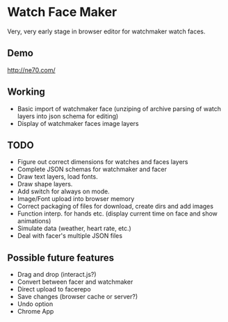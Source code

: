 # Watch Face Maker

Very, very early stage in browser editor for watchmaker watch faces.

## Demo

http://ne70.com/

## Working
* Basic import of watchmaker face (unziping of archive parsing of watch layers into json schema for editing)
* Display of watchmaker faces image layers

## TODO
* Figure out correct dimensions for watches and faces layers
* Complete JSON schemas for watchmaker and facer
* Draw text layers, load fonts.
* Draw shape layers.
* Add switch for always on mode.
* Image/Font upload into browser memory
* Correct packaging of files for download, create dirs and add images
* Function interp. for hands etc. (display current time on face and show animations)
* Simulate data (weather, heart rate, etc.)
* Deal with facer's multiple JSON files

## Possible future features
* Drag and drop (interact.js?)
* Convert between facer and watchmaker
* Direct upload to facerepo
* Save changes (browser cache or server?)
* Undo option
* Chrome App